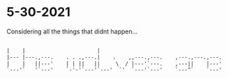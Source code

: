 # 5-30-2021 

Considering all the things that didnt happen...

 ```txt                                                                                                                                       
                                                                                                                      
|    |                       |                                                |    o|    |            |              |
|--- |---.,---.    . . .,---.|    .    ,,---.,---.    ,---.,---.,---.    ,---.|--- .|    |        ,---|,---.,---.,---|
|    |   ||---'    | | ||   ||     \  / |---'`---.    ,---||    |---'    `---.|    ||    |        |   ||---',---||   |
`---'`   '`---'    `-'-'`---'`---'  `'  `---'`---'    `---^`    `---'    `---'`---'``---'`---'    `---'`---'`---^`---'
                                                                                                                                                                                            
                                                                                      
 ```
 
 

